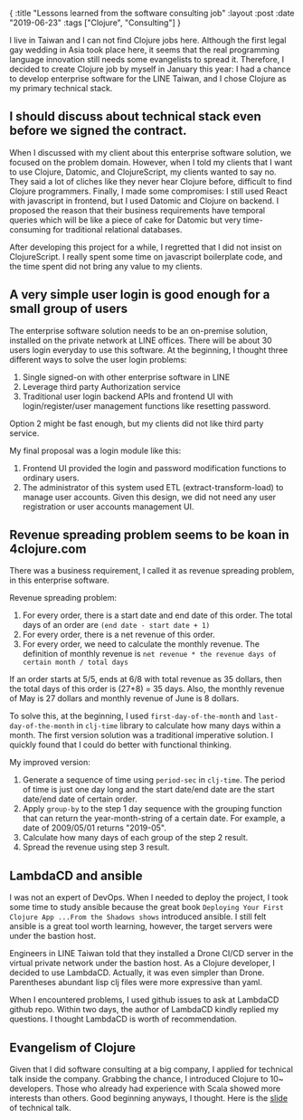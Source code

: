 {
 :title "Lessons learned from the software consulting job"
 :layout :post
 :date "2019-06-23"
 :tags ["Clojure", "Consulting"]
}

I live in Taiwan and I can not find Clojure jobs here. Although the first legal gay wedding in Asia took place here, it seems that the real programming language innovation still needs some evangelists to spread it. Therefore, I decided to create Clojure job by myself in January this year: I had a chance to develop enterprise software for the LINE Taiwan, and I chose Clojure as my primary technical stack.

## I should discuss about technical stack even before we signed the contract.

When I discussed with my client about this enterprise software solution, we focused on the problem domain. However, when I told my clients that I want to use Clojure, Datomic, and ClojureScript, my clients wanted to say no. They said a lot of cliches like they never hear Clojure before, difficult to find Clojure programmers. Finally, I made some compromises: I still used React with javascript in frontend, but I used Datomic and Clojure on backend. I proposed the reason that their business requirements have temporal queries which will be like a piece of cake for Datomic but very time-consuming for traditional relational databases.

After developing this project for a while, I regretted that I did not insist on ClojureScript. I really spent some time on javascript boilerplate code, and the time spent did not bring any value to my clients.

## A very simple user login is good enough for a small group of users

The enterprise software solution needs to be an on-premise solution, installed on the private network at LINE offices. There will be about 30 users login everyday to use this software. At the beginning, I thought three different ways to solve the user login problems:

1. Single signed-on with other enterprise software in LINE
2. Leverage third party Authorization service
3. Traditional user login backend APIs and frontend UI with login/register/user management functions like resetting password.

Option 2 might be fast enough, but my clients did not like third party service.

My final proposal was a login module like this:
1. Frontend UI provided the login and password modification functions to ordinary users.
2. The administrator of this system used ETL (extract-transform-load) to manage user accounts. Given this design, we did not need any user registration or user accounts management UI.

## Revenue spreading problem seems to be koan in 4clojure.com

There was a business requirement, I called it as revenue spreading problem, in this enterprise software.

Revenue spreading problem:
1. For every order, there is a start date and end date of this order. The total days of an order are `(end date - start date + 1)`
2. For every order, there is a net revenue of this order.
3. For every order, we need to calculate the monthly revenue. The definition of monthly revenue is `net revenue * the revenue days of certain month / total days`

If an order starts at 5/5, ends at 6/8 with total revenue as 35 dollars, then the total days of this order is (27+8) = 35 days. Also, the monthly revenue of May is 27 dollars and monthly revenue of June is 8 dollars.

To solve this, at the beginning, I used `first-day-of-the-month` and `last-day-of-the-month` in `clj-time` library to calculate how many days within a month. The first version solution was a traditional imperative solution. I quickly found that I could do better with functional thinking.

My improved version:
1. Generate a sequence of time using `period-sec` in `clj-time`. The period of time is just one day long and the start date/end date are the start date/end date of certain order.
2. Apply `group-by` to the step 1 day sequence with the grouping function that can return the year-month-string of a certain date. For example, a date of 2009/05/01 returns "2019-05".
3. Calculate how many days of each group of the step 2 result.
4. Spread the revenue using step 3 result.

## LambdaCD and ansible

I was not an expert of DevOps. When I needed to deploy the project, I took some time to study ansible because the great book `Deploying Your First Clojure App ...From the Shadows shows` introduced ansible. I still felt ansible is a great tool worth learning, however, the target servers were under the bastion host.

Engineers in LINE Taiwan told that they installed a Drone CI/CD server in the virtual private network under the bastion host. As a Clojure developer, I decided to use LambdaCD. Actually, it was even simpler than Drone. Parentheses abundant lisp clj files were more expressive than yaml.

When I encountered problems, I used github issues to ask at LambdaCD github repo. Within two days, the author of LambdaCD kindly replied my questions. I thought LambdaCD is worth of recommendation.

## Evangelism of Clojure

Given that I did software consulting at a big company, I applied for technical talk inside the company. Grabbing the chance, I introduced Clojure to 10~ developers. Those who already had experience with Scala showed more interests than others. Good beginning anyways, I thought. Here is the [slide](https://www.slideshare.net/humorless/the-productivity-brought-by-clojure-149170292/) of technical talk.


